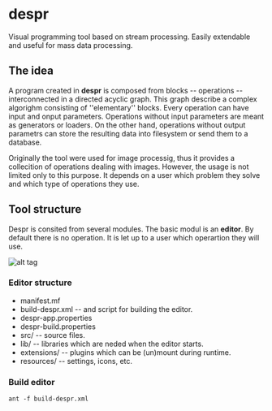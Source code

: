 # despr
Visual programming tool based on stream processing. Easily extendable and useful for mass data processing.

## The idea
A program created in **despr** is composed from blocks -- operations -- interconnected in a directed acyclic graph. This graph describe a complex algorighm consisting of ''elementary'' blocks. Every operation can have input and onput parameters. Operations without input parameters are meant as generators or loaders. On the other hand, operations without output parametrs can store the resulting data into filesystem or send them to a database.

Originally the tool were used for image processig, thus it provides a collecition of operations dealing with images. However, the usage is not limited only to this purpose. It depends on a user which problem they solve and which type of operations they use.

## Tool structure
Despr is consited from several modules. The basic modul is an **editor**. By default there is no operation. It is let up to a user which operartion they will use.

![alt tag](https://raw.github.com/msurkovsky/despr/master/web-doc/img/despr_overview.png)

### Editor structure
* manifest.mf
* build-despr.xml -- and script for building the editor.
* despr-app.properties
* despr-build.properties
* src/ -- source files.
* lib/ -- libraries which are neded when the editor starts.
* extensions/ -- plugins which can be (un)mount during runtime.
* resources/ -- settings, icons, etc.

### Build editor
`ant -f build-despr.xml`
